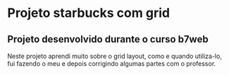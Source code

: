 # Projeto starbucks com grid

## Projeto desenvolvido durante o curso b7web

Neste projeto aprendi muito sobre o grid layout, como e quando utiliza-lo, fui fazendo o meu e depois corrigindo algumas partes com o professor.

